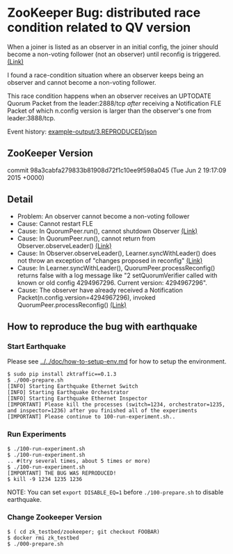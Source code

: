 # ZooKeeper Bug: distributed race condition related to QV version

When a joiner is listed as an observer in an initial config,
the joiner should become a non-voting follower (not an observer) until reconfig is triggered. [(Link)](http://zookeeper.apache.org/doc/trunk/zookeeperReconfig.html#sc_reconfig_general)

I found a race-condition situation where an observer keeps being an observer and cannot become a non-voting follower.

This race condition happens when an observer receives an UPTODATE Quorum Packet from the leader:2888/tcp *after* receiving a Notification FLE Packet of which n.config version is larger than the observer's one from leader:3888/tcp.

Event history: [example-output/3.REPRODUCED/json](example-output/3.REPRODUCED/json)

## ZooKeeper Version
commit 98a3cabfa279833b81908d72f1c10ee9f598a045 (Tue Jun 2 19:17:09 2015 +0000)

## Detail
 * Problem: An observer cannot become a non-voting follower
 * Cause: Cannot restart FLE
 * Cause: In QuorumPeer.run(), cannot shutdown Observer [(Link)](https://github.com/apache/zookeeper/blob/98a3cabfa279833b81908d72f1c10ee9f598a045/src/java/main/org/apache/zookeeper/server/quorum/QuorumPeer.java#L1014)
 * Cause: In QuorumPeer.run(), cannot return from Observer.observeLeader()  [(Link)](https://github.com/apache/zookeeper/blob/98a3cabfa279833b81908d72f1c10ee9f598a045/src/java/main/org/apache/zookeeper/server/quorum/QuorumPeer.java#L1010)
 * Cause: In Observer.observeLeader(), Learner.syncWithLeader() does not throw an exception of "changes proposed in reconfig" [(Link)](https://github.com/apache/zookeeper/blob/98a3cabfa279833b81908d72f1c10ee9f598a045/src/java/main/org/apache/zookeeper/server/quorum/Observer.java#L79)
 * Cause: In Learner.syncWithLeader(), QuorumPeer.processReconfig() returns false with a log message like "2 setQuorumVerifier called with known or old config 4294967296. Current version: 4294967296".
 * Cause: The observer have already received a Notification Packet(n.config.version=4294967296), invoked QuorumPeer.processReconfig() [(Link)](https://github.com/apache/zookeeper/blob/98a3cabfa279833b81908d72f1c10ee9f598a045/src/java/main/org/apache/zookeeper/server/quorum/FastLeaderElection.java#L291-304)
   

## How to reproduce the bug with earthquake
    
### Start Earthquake
Please see [../../doc/how-to-setup-env.md](../../doc/how-to-setup-env.md) for how to setup the environment.

    $ sudo pip install zktraffic==0.1.3
    $ ./000-prepare.sh
    [INFO] Starting Earthquake Ethernet Switch
    [INFO] Starting Earthquake Orchestrator
    [INFO] Starting Earthquake Ethernet Inspector
    [IMPORTANT] Please kill the processes (switch=1234, orchestrator=1235, and inspector=1236) after you finished all of the experiments
    [IMPORTANT] Please continue to 100-run-experiment.sh..
    

### Run Experiments
    
    $ ./100-run-experiment.sh
    $ ./100-run-experiment.sh
    .. #(try several times, about 5 times or more)
    $ ./100-run-experiment.sh
    [IMPORTANT] THE BUG WAS REPRODUCED!
    $ kill -9 1234 1235 1236
    

NOTE: You can set `export DISABLE_EQ=1` before `./100-prepare.sh` to disable earthquake.

### Change Zookeeper Version
    
    $ ( cd zk_testbed/zookeeper; git checkout FOOBAR)
    $ docker rmi zk_testbed
    $ ./000-prepare.sh
    
